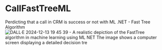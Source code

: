 # CallFastTreeML
Perdicting that a call in CRM is success or not with ML .NET - Fast Tree Algorithm
![DALL·E 2024-12-13 19 45 39 - A realistic depiction of the FastTree algorithm in machine learning using ML NET  The image shows a computer screen displaying a detailed decision tre](https://github.com/user-attachments/assets/4c747850-68eb-415a-a52c-89d31b44e3d9)
